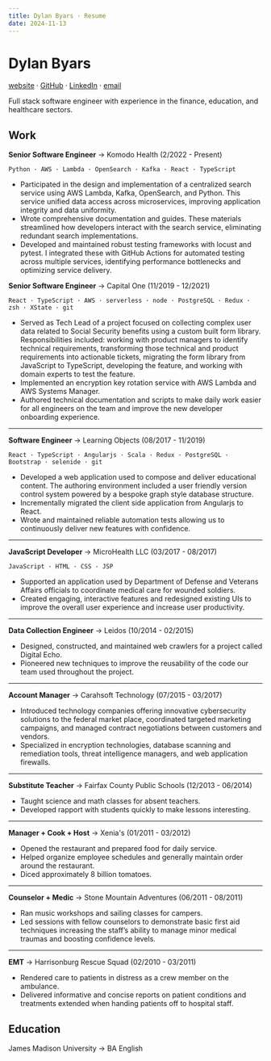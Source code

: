 ```yaml
---
title: Dylan Byars · Resume
date: 2024-11-13
---
```


# Dylan Byars

[website](https://dylanbyars.com) · [GitHub](https://github.com/dylanbyars) · [LinkedIn](https://www.linkedin.com/in/dylanbyars/) · [email](mailto:dylan@dylanbyars.com)

Full stack software engineer with experience in the finance, education, and healthcare sectors.

## Work


**Senior Software Engineer** → Komodo Health (2/2022 - Present)

```
Python · AWS · Lambda · OpenSearch · Kafka · React · TypeScript
```

- Participated in the design and implementation of a centralized search service using AWS Lambda, Kafka, OpenSearch, and Python. This service unified data access across microservices, improving application integrity and data uniformity.
- Wrote comprehensive documentation and guides. These materials streamlined how developers interact with the search service, eliminating redundant search implementations.
- Developed and maintained robust testing frameworks with locust and pytest. I integrated these with GitHub Actions for automated testing across multiple services, identifying performance bottlenecks and optimizing service delivery.

**Senior Software Engineer** → Capital One (11/2019 - 12/2021)

```
React · TypeScript · AWS · serverless · node · PostgreSQL · Redux · zsh · XState · git
```

- Served as Tech Lead of a project focused on collecting complex user data related to Social Security benefits using a custom built form library. Responsibilities included: working with product managers to identify technical requirements, transforming those technical and product requirements into actionable tickets, migrating the form library from JavaScript to TypeScript, developing the feature, and working with domain experts to test the feature.
- Implemented an encryption key rotation service with AWS Lambda and AWS Systems Manager.
- Authored technical documentation and scripts to make daily work easier for all engineers on the team and improve the new developer onboarding experience.

---

**Software Engineer** → Learning Objects (08/2017 - 11/2019)

```
React · TypeScript · Angularjs · Scala · Redux · PostgreSQL · Bootstrap · selenide · git
```

- Developed a web application used to compose and deliver educational content. The authoring environment included a user friendly version control system powered by a bespoke graph style database structure.
- Incrementally migrated the client side application from Angularjs to React.
- Wrote and maintained reliable automation tests allowing us to continuously deliver new features with confidence.

---

**JavaScript Developer** → MicroHealth LLC (03/2017 - 08/2017)

```
JavaScript · HTML · CSS · JSP
```

- Supported an application used by Department of Defense and Veterans Affairs officials to coordinate medical care for wounded soldiers.
- Created engaging, interactive features and redesigned existing UIs to improve the overall user experience and increase user productivity.

---

**Data Collection Engineer** → Leidos (10/2014 - 02/2015)

- Designed, constructed, and maintained web crawlers for a project called Digital Echo.
- Pioneered new techniques to improve the reusability of the code our team used throughout the project.

---

**Account Manager** → Carahsoft Technology (07/2015 - 03/2017)

- Introduced technology companies offering innovative cybersecurity solutions to the federal market place, coordinated targeted marketing campaigns, and managed contract negotiations between customers and vendors.
- Specialized in encryption technologies, database scanning and remediation tools, threat intelligence managers, and web application firewalls.

---

**Substitute Teacher** → Fairfax County Public Schools (12/2013 - 06/2014)

- Taught science and math classes for absent teachers.
- Developed rapport with students quickly to make lessons interesting.

---

**Manager + Cook + Host** → Xenia's (01/2011 - 03/2012)

- Opened the restaurant and prepared food for daily service.
- Helped organize employee schedules and generally maintain order around the restaurant.
- Diced approximately 8 billion tomatoes.

---

**Counselor + Medic** → Stone Mountain Adventures (06/2011 - 08/2011)

- Ran music workshops and sailing classes for campers.
- Led sessions with fellow counselors to demonstrate basic first aid techniques increasing the staff’s ability to manage minor medical traumas and boosting confidence levels.

---

**EMT** → Harrisonburg Rescue Squad (02/2010 - 03/2011)

- Rendered care to patients in distress as a crew member on the ambulance.
- Delivered informative and concise reports on patient conditions and treatments extended when handing patients off to hospital staff.

## Education

James Madison University → BA English

